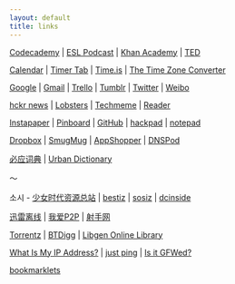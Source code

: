 ```yaml
---
layout: default
title: links
---
```


[Codecademy](http://www.codecademy.com/) | [ESL Podcast](http://www.eslpod.com/website/index_new.html) | [Khan Academy](http://www.khanacademy.org/) | [TED](http://www.ted.com/)

[Calendar](https://www.google.com/calendar/render?pli=1) | [Timer Tab](http://www.timer-tab.com/) | [Time.is](http://time.is/) | [The Time Zone Converter](http://www.thetimezoneconverter.com/)

[Google](https://www.google.com/ncr) | [Gmail](https://mail.google.com/mail/) | [Trello](https://trello.com/) | [Tumblr](http://www.tumblr.com/dashboard) | [Twitter](https://twitter.com/) | [Weibo](http://weibo.com/)

[hckr news](http://hckrnews.com/) | [Lobsters](https://lobste.rs/) | [Techmeme](http://techmeme.com/) | [Reader](https://www.google.com/reader/view/)

[Instapaper](http://www.instapaper.com/) | [Pinboard](http://pinboard.in/) | [GitHub](https://github.com/) | [hackpad](https://hackpad.com/) | [notepad](http://notepad.cc/)

[Dropbox](https://www.dropbox.com/) | [SmugMug](http://www.smugmug.com/) | [AppShopper](http://appshopper.com/) | [DNSPod](https://www.dnspod.cn/)

[必应词典](http://dict.bing.com.cn/) | [Urban Dictionary](http://www.urbandictionary.com/)

～

소시 - [少女时代资源总站](http://hi.baidu.com/new/snsdresource) | [bestiz](http://bestjd.bestiz.net/zboard/zboard.php?id=jb0901) | [sosiz](http://www.sosiz.net/?mid=org_data) | [dcinside](http://gall.dcinside.com/list.php?id=taeyeon_new)

[迅雷离线](http://lixian.xunlei.com/) | [我爱P2P](http://oabt.org/) | [射手网](http://shooter.cn/)

[Torrentz](http://torrentz.eu/) | [BTDigg](http://btdigg.org/) | [Libgen Online Library](http://libgen.info/)

[What Is My IP Address?](http://ifconfig.me/) | [just ping](http://just-ping.com/) | [Is it GFWed?](http://isitgfwed.sinaapp.com/)

[bookmarklets](http://w-shadow.com/bookmarklet-combiner/?bookmarklet=3369)